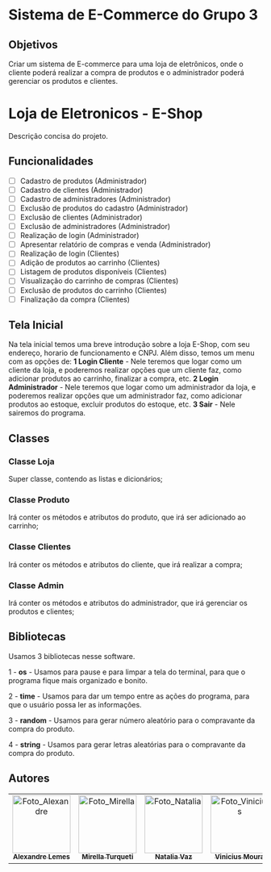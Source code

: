 # Sistema de E-Commerce do Grupo 3

## Objetivos

Criar um sistema de E-commerce para uma loja de eletrônicos, 
onde o cliente poderá realizar a compra de produtos e o administrador poderá gerenciar os produtos e clientes.

# Loja de Eletronicos - E-Shop

Descrição concisa do projeto.

## Funcionalidades

- [ ] Cadastro de produtos (Administrador)
- [ ] Cadastro de clientes (Administrador)
- [ ] Cadastro de administradores (Administrador)
- [ ] Exclusão de produtos do cadastro (Administrador)
- [ ] Exclusão de clientes (Administrador)
- [ ] Exclusão de administradores (Administrador)
- [ ] Realização de login (Administrador)
- [ ] Apresentar relatório de compras e venda (Administrador)
- [ ] Realização de login (Clientes)
- [ ] Adição de produtos ao carrinho (Clientes)
- [ ] Listagem de produtos disponíveis (Clientes)
- [ ] Visualização do carrinho de compras (Clientes)
- [ ] Exclusão de produtos do carrinho (Clientes)
- [ ] Finalização da compra (Clientes)

## Tela Inicial

Na tela inicial temos uma breve introdução sobre a loja E-Shop, com seu endereço, horario de funcionamento e CNPJ. Além disso, temos um menu com as opções de: **1 Login Cliente** - Nele teremos que logar como um cliente da loja, e poderemos realizar opções que um cliente faz, como adicionar produtos ao carrinho, finalizar a compra, etc. **2 Login Administrador** - Nele teremos que logar como um administrador da loja, e poderemos realizar opções que um administrador faz, como adicionar produtos ao estoque, excluir produtos do estoque, etc. **3 Sair** - Nele sairemos do programa. 

## Classes

### Classe Loja

Super classe, contendo as listas e dicionários;

### Classe Produto

Irá conter os métodos e atributos do produto, que irá ser adicionado ao carrinho;

### Classe Clientes

Irá conter os métodos e atributos do cliente, que irá realizar a compra;

### Classe Admin

Irá conter os métodos e atributos do administrador, que irá gerenciar os produtos e clientes;

## Bibliotecas

Usamos 3 bibliotecas nesse software.

1 - **os** - Usamos para pause e para limpar a tela do terminal, para que o programa fique mais organizado e bonito.

2 - **time** - Usamos para dar um tempo entre as ações do programa, para que o usuário possa ler as informações.

3 - **random** - Usamos para gerar número aleatório para o compravante da compra do produto.

4 - **string** - Usamos para gerar letras aleatórias para o compravante da compra do produto.

## Autores

<div align="center">
    <table>
    <tr>
        <td align="center" >
        <a href="https://github.com/alemes7">
            <img src="https://avatars.githubusercontent.com/alemes7" width="115px;" alt="Foto_Alexandre"/><br>
            <sub>
            <b>Alexandre Lemes</b>
            </sub>
        </a>
        </td>
        <td align="center">
        <a href="https://github.com/Allerim321">
            <img src="https://avatars.githubusercontent.com/Allerim321" width="115px;" alt="Foto_Mirella"/><br>
            <sub>
            <b>Mirella Turqueti</b>
            </sub>
        </a>
        </td>
        <td align="center">
        <a href="https://github.com/natinhaaa">
            <img src="https://avatars.githubusercontent.com/natinhaaa" width="115px;" alt="Foto_Natalia"/><br>
            <sub>
            <b>Natalia Vaz</b>
            </sub>
        </a>
        </td>
        <td align="center">
        <a href="https://github.com/s4muraii">
            <img src="https://avatars.githubusercontent.com/s4muraii" width="115px;" alt="Foto_Vinicius"/><br>
            <sub>
            <b>Vinicius Moura</b>
            </sub>
        </a>
        </td>
        <td align="center">
        <a href="https://github.com/Japiinhaa">
            <img src="https://avatars.githubusercontent.com/Japiinhaa" width="115px;" alt="Foto_Vitor_Vinicius"/><br>
            <sub>
            <b>Vitor Vinicius</b>
            </sub>
        </a>
        </td>
    </tr>
    </table>
</div>